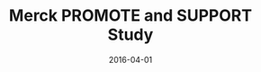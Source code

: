 ---
title: Merck PROMOTE and SUPPORT Study
articlename: >-
  Two Randomized Controlled Pilot Trials of Social Forces to Improve Statin Adherence among Patients with Diabetes
date: 2016-04-01
summary: >-
  Medication nonadherence is an important obstacle to cardiovascular disease management.
authors: >-
  Peter P. Reese, Judd B. Kessler, Jalpa A. Doshi, Joelle Friedman, Adam S. Mussell, Caroline Carney, Jingsan Zhu, Wenli Wang, Andrea Troxel, Peinie Young, Victor Lawnicki, Swapnil Rajpathak, Kevin Volpp
externallink: 'https://link.springer.com/article/10.1007%2Fs11606-015-3540-y'
journal: Ann Intern Med.
---